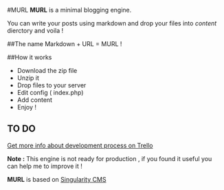 #MURL
**MURL** is a minimal blogging engine.

You can write your posts using markdown and drop your files into *content* dierctory and voila ! 

##The name
Markdown + URL = MURL !

##How it works
* Download the zip file
* Unzip it
* Drop files to your server 
* Edit config  ( index.php)
* Add content 
* Enjoy !

## TO DO
[ Get more info about development process on Trello](https://trello.com/b/5nw6IN1C/murl) 

**Note :** This engine is not ready for production , if you found it useful you can help me to improve it !

**MURL** is based on [Singularity CMS](https://github.com/csu/singularity-cms) 
